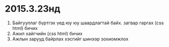 # 2015.3.23нд

1. Байгууллаг бүртгэх үед юу юу шаардлагтай байх. загвар гаргах (css html) бичих
2. Ажил хайгчийн (css html) бичих
3. Ажлын зарууд байрлах хэсгийг шинээр зохиомжлох

